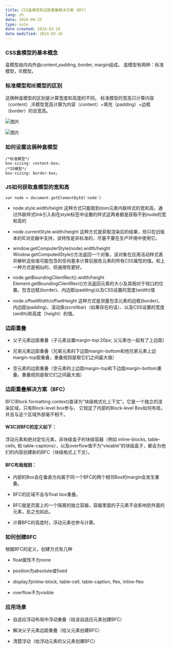 ```yaml
---
title: CSS盒模型和边距重叠解决方案（BFC）
lang: zh
date: 2018-09-25
type: note
date created: 2024-03-10
date modified: 2024-03-10
---
```


### CSS盒模型的基本概念

盒模型由内向外由content,padding, border, margin组成。
盒模型有两种：标准模型，IE模型。

### 标准模型和IE模型的区别

这俩种盒模型的区别是计算宽度和高度的不同。
标准模型的宽高只计算内容（content）,IE模型宽高计算为内容（content）+填充（padding）+边框（border）的总宽高。

![图片](https://mmbiz.qpic.cn/mmbiz_png/E8J408djnGyGOpIdmDhAnT4X3hy01SLdEcK404AWXVAuLpiartHTrVN3CS30wPHwFrhdmbe0cSR7DKNaicV8hozg/640?wx_fmt=png&wxfrom=5&wx_lazy=1&wx_co=1)

![图片](https://mmbiz.qpic.cn/mmbiz_png/E8J408djnGyGOpIdmDhAnT4X3hy01SLdk8mnOKEZGMebyWXZQLBX8RySexRb0Dx9Xm8QlrsibQPY9jOjmxibomlQ/640?wx_fmt=png&wxfrom=5&wx_lazy=1&wx_co=1)

### 如何设置这俩种盒模型

```
/*标准模型*/
box-sizing: content-box;
/*IE模型*/
box-sizing: border-box;
```

### JS如何获取盒模型的宽和高

```
var node = document.getElementById('node')
```

- node.style.width/height
  这种方式只能取到dom元素内联样式的宽和高，通过外联样式link引入和在style标签中设置的样式这两者都是获取不到node的宽和高的

- node.currentStyle.width/height
  这种方式是获取渲染后的结果，但只在旧版本的IE浏览器中支持，该特性是非标准的，尽量不要在生产环境中使用它。

- window.getComputerStyle(node).width/height
  Window.getComputedStyle()方法返回一个对象，该对象在应用活动样式表并解析这些值可能包含的任何基本计算后报告元素的所有CSS属性的值。和上一种方式是相似的，但通用性更好。
- node.getBoundingClientRect().width/height
  Element.getBoundingClientRect()方法返回元素的大小及其相对于视口的位置。包含边框(border)、内边距(padding)以及CSS设置的宽度(width)值

- node.offsetWidth/offsetHeight
  这种方式是测量包含元素的边框(border)、内边距(padding)、滚动条(scrollbar)（如果存在的话）、以及CSS设置的宽度(width)和高度（height）的值。

### 边距重叠

- 父子元素边距重叠（子元素设置margin-top:20px; 父元素也一起有了上边距）

- 兄弟元素边距重叠（兄弟元素的下边距margin-bottom和他兄弟元素上边margin-top距重叠，重叠规则是取它们之间最大值）

- 空元素的边距重叠（空元素的上边距margin-top和下边距margin-bottom重叠，重叠规则是取它们之间最大值）

### 边距重叠解决方案（BFC）

BFC(Block formatting context)直译为”块级格式化上下文”。它是一个独立的渲染区域，只有Block-level box参与， 它规定了内部的Block-level Box如何布局，并且与这个区域外部毫不相干。

#### W3C对BFC的定义如下：

浮动元素和绝对定位元素，非块级盒子的块级容器（例如 inline-blocks, table-cells, 和 table-captions），以及overflow值不为“visiable”的块级盒子，都会为他们的内容创建新的BFC（块级格式上下文）。

#### BFC布局规则：

- 内部的Box会在垂直方向属于同一个BFC的两个相邻Box的margin会发生重叠。

- BFC的区域不会与float box重叠。

- BFC就是页面上的一个隔离的独立容器，容器里面的子元素不会影响到外面的元素，反之也如此。

- 计算BFC的高度时，浮动元素也参与计算。

### 如何创建BFC

根据BFC的定义，创建方式有几种

- float属性不为none

- position为absolute或fixed

- display为inline-block, table-cell, table-caption, flex, inline-flex

- overflow不为visible

### 应用场景

- 自适应浮动布局中浮动重叠（给该自适应元素创建BFC）

- 解决父子元素边距重叠（给父元素创建BFC）

- 清楚浮动（给浮动元素的父元素创建BFC）
